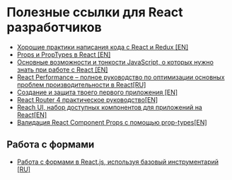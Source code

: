 # Полезные ссылки для React разработчиков

* [Хорошие практики написания кода с React и Redux [EN]](https://blog.scottlogic.com/2018/08/28/Good-code-practices-with-React-and-Redux.html)
* [Props и PropTypes в React [EN]](https://css-tricks.com/props-and-proptypes-in-react/)
* [Основные возможности и тонкости JavaScript, о которых нужно знать при работе с React [EN]](https://www.robinwieruch.de/javascript-fundamentals-react-requirements/)
* [React Performance – полное руководство по оптимизации основных проблем производительности в React[RU]](
https://medium.com/@apolyntsev/9-%D0%BF%D1%80%D0%B8%D0%BD%D1%86%D0%B8%D0%BF%D0%BE%D0%B2-%D0%BA%D0%BE%D1%82%D0%BE%D1%80%D1%8B%D0%B5-%D0%B4%D0%BE%D0%BB%D0%B6%D0%B5%D0%BD-%D0%B7%D0%BD%D0%B0%D1%82%D1%8C-%D0%BD%D0%BE%D0%B2%D0%B8%D1%87%D0%BE%D0%BA-%D0%B2-react-js-454e964062b)
* [Создание и защита твоего первого приложения [EN]](https://auth0.com/blog/react-tutorial-building-and-securing-your-first-app/)
* [React Router 4 практическое руководство[EN]](https://auth0.com/blog/react-router-4-practical-tutorial/)
* [Reach UI, набор доступных компонентов для приложений на React[EN]](https://ui.reach.tech/)
* [Валидация React Component Props с помощью prop-types[EN]](https://blog.logrocket.com/validating-react-component-props-with-prop-types-ef14b29963fc)

Работа с формами
------------------------
* [Работа с формами в React.js, используя базовый инструментарий [RU]](https://habr.com/post/421817/)


